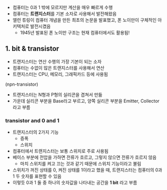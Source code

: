 - 컴퓨터는 0과 1 밖에 모르지만 계산을 매우 빠르게 수행
- 컴퓨터는 **트랜지스터**를 기본 소자로 사용해서 발전해왔음
- 앨런 튜링이 컴퓨터 개념을 만든 최초의 논문을 발표했고, 폰 노이만이 구체적인 아키텍처로 발전시켰음
  - 1945년 발표된 폰 노이만 구조는 현재 컴퓨터에서도 활용됨!

## 1. bit & transistor

- 트랜지스터는 연산 수행의 가장 기본이 되는 소자
- 컴퓨터는 수없이 많은 트랜지스터를 사용해서 연산
- 트랜지스터는 CPU, 메모리, 그래픽카드 등에 사용됨

(npn-transistor)

- 트랜지스터는 N형과 P형의 실리콘을 겹쳐서 만듦
- 가운데 실리콘 부분을 Base라고 부르고, 양쪽 실리콘 부분을 Emitter, Collector 라고 부름

### transistor and 0 and 1

- 트랜지스터의 2가지 기능
  - 증폭
  - 스위치
- 컴퓨터에서 트랜지스터는 보통 스위치로 주로 사용됨
- 베이스 부분에 전압을 가하면 전류가 흐르고, 그렇지 않으면 전류가 흐르지 않음
  - 마치 스위치를 켜고 끄는 것과 같기 때문에 스위치 기능이라고 불림
- 스위치가 꺼진 상태를 0, 켜진 상태를 1이라고 했을 때, 트랜지스터는 컴퓨터의 0과 1 두 숫자를 표현할 수 있음
- 이렇듯 0과 1 둘 중 하나의 숫자값을 나타내는 공간을 **1 bit** 라고 부름

